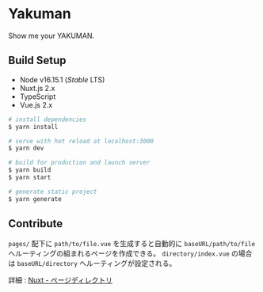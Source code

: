 # Yakuman

Show me your YAKUMAN.

## Build Setup

- Node v16.15.1 (*Stable* LTS)
- Nuxt.js 2.x
- TypeScript
- Vue.js 2.x

```bash
# install dependencies
$ yarn install

# serve with hot reload at localhost:3000
$ yarn dev

# build for production and launch server
$ yarn build
$ yarn start

# generate static project
$ yarn generate
```

## Contribute

`pages/` 配下に `path/to/file.vue` を生成すると自動的に `baseURL/path/to/file` へルーティングの組まれるページを作成できる。
`directory/index.vue` の場合は `baseURL/directory` へルーティングが設定される。

詳細 : [Nuxt - ページディレクトリ](https://nuxtjs.org/ja/docs/directory-structure/pages)
